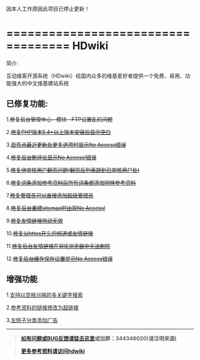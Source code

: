因本人工作原因此项目已停止更新！

===================================
HDwiki
===================================

简介:

互动维客开源系统（HDwiki）给国内众多的维基爱好者提供一个免费、易用、功能强大的中文维基建站系统

####
已修复功能:
------
1.~~修复后台管理中心--模块--FTP设置乱码问题~~

2.~~<a href="http://www.hdwiki.net/doc-view-246.html" target="_blank">修复PHP版本5.4+以上版本安装后显示空白</a>~~

3.~~<a href="http://www.hdwiki.net/doc-view-504.html" target="_blank">首页点最近更新处更多选项时显示No Aceess错误</a>~~

4.~~<a href="http://www.hdwiki.net/doc-view-76.html" target="_blank">修复后台删评论显示No Aceess!错误</a>~~

5.~~<a href="http://www.hdwiki.net/doc-view-178.html" target="_blank">修复待审核用户翻页问题(翻页后列表跳到已审核用户处)</a>~~

6.~~<a href="http://www.hdwiki.net/doc-view-485.html" target="_blank">修复词条添加参考资料后所有词条都添加同样参考资料</a>~~

7.~~<a href="http://www.hdwiki.net/doc-view-495.html" target="_blank">修复管理员可以直接添加超级管理员</a>~~

8.~~<a href="http://www.hdwiki.net/doc-view-492.html" target="_blank">修复后台重建sitemap时出现No Aceess!</a>~~

9.~~<a href="http://www.hdwiki.net/doc-view-505.html" target="_blank">修复友情链接拖动无效</a>~~

10.~~<a href="http://www.hdwiki.net/doc-view-506.html" target="_blank">修复以https开头的频道或友情链接</a>~~

11.~~<a href="http://www.hdwiki.net/doc-view-508.html" target="_blank">修复后台友情链接在非IE浏览器中无法删除</a>~~

12.~~<a href="http://www.hdwiki.net/doc-view-509.html" target="_blank">修复后台缓存保存设置提示No Aceess错误</a>~~

####
增强功能
------

1.<a href="http://www.hdwiki.net/doc-view-242.html" target="_blank">支持以空格分隔的多关键字搜索</a>

2.<a href="http://www.hdwiki.net/doc-view-198.html" target="_blank">参考资料的链接修改为超链接</a>

3.<a href="http://www.hdwiki.net/doc-view-517.html" target="_blank">左侧子分类添加广告</a>

------
>**<a href="https://github.com/zjhxmjl/hdwiki/issues" target="_blank">如有问题或BUG反馈请猛击这里</a>或加群：344348020(请注明来源)**

>**<a href="http://www.hdwiki.net/category-view-20.html" target="_blank">更多参考资料请访问hdwiki</a>**

